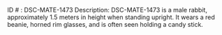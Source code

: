ID # : DSC-MATE-1473
Description: DSC-MATE-1473 is a male rabbit, approximately 1.5 meters in height when standing upright. It wears a red beanie, horned rim glasses, and is often seen holding a candy stick.
